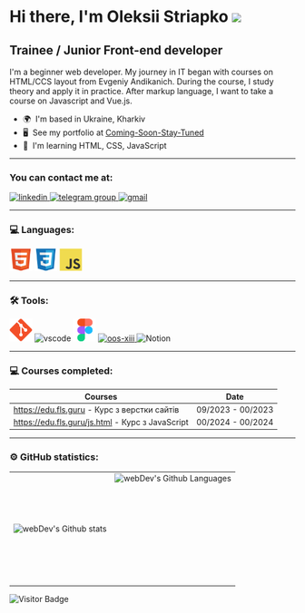Hi there, I'm  Oleksii Striapko ![](https://user-images.githubusercontent.com/18350557/176309783-0785949b-9127-417c-8b55-ab5a4333674e.gif)
========================================================================================================================================

Trainee / Junior Front-end developer
------------------------------------

I'm a beginner web developer. My journey in IT began with courses on HTML/CCS layout from Evgeniy Andikanich. During the course, I study theory and apply it in practice. After markup language, I want to take a course on Javascript and Vue.js.

*   🌍  I'm based in Ukraine, Kharkiv
*   🖥️  See my portfolio at [Coming-Soon-Stay-Tuned](http://coming-soon-stay-tuned)
*   🧠  I'm learning HTML, CSS, JavaScript
                    </p>
---

### You can contact me at:

  <div id="badges">
    <a href="[https://www.linkedin.com/in/olstriapko/)" target="_blank">
      <img src="https://cdn-icons-png.flaticon.com/512/2504/2504799.png" width="40" height="40" alt="linkedin" />
    </a>
    <a href="https://t.me/https://t.me/xiiioos" target="_blank">
      <img src="https://cdn-icons-png.flaticon.com/512/2111/2111646.png" width="40" height="40" alt="telegram group" />
    </a>
    <a href="oleksiistriapko@gmail.com" target="_blank">
      <img src="https://upload.wikimedia.org/wikipedia/commons/7/7e/Gmail_icon_%282020%29.svg" width="40" height="40" alt="gmail" />
    </a>
  </div>

---
### 💻 Languages:

<div> 
  <img src="https://github.com/devicons/devicon/blob/master/icons/html5/html5-original.svg" title="html5" alt="html5" width="40" height="40"/>
  <img src="https://github.com/devicons/devicon/blob/master/icons/css3/css3-original.svg" title="css" alt="css" width="40" height="40"/>
  <img src="https://github.com/devicons/devicon/blob/master/icons/javascript/javascript-original.svg" title="javascript" alt="javascript" width="40" height="40"/> 
</div>

---

### 🛠 Tools:

<div>
  <img src="https://github.com/devicons/devicon/blob/master/icons/git/git-original.svg" title="GIT" alt="git" width="40" height="40"/>
  <img src="https://upload.wikimedia.org/wikipedia/commons/thumb/9/9a/Visual_Studio_Code_1.35_icon.svg/800px-Visual_Studio_Code_1.35_icon.svg.png"  title="VSCode" alt="vscode" width="40" height="40"">
  <img src="https://github.com/devicons/devicon/blob/master/icons/figma/figma-original.svg" title="Figma" alt="figma" width="40" height="40"/>
  <a href="https://codepen.io/oos-xiii" target="blank">
    <img src="https://icon-library.com/images/codepen-icon/codepen-icon-26.jpg" title="Codepen" alt="oos-xiii" height="40" width="40" /> </a>
  <img src="https://upload.wikimedia.org/wikipedia/commons/e/e9/Notion-logo.svg" title="Notion" alt="Notion" width="40" height="40"/>&nbsp;
</div>

---

### 💻 Courses completed:

| Courses                                                         |       Date        |
| ----------------------------------------------------------------| :---------------: |
| https://edu.fls.guru - Курс з верстки сайтів                    | 09/2023 - 00/2023 |
| https://edu.fls.guru/js.html - Курс з JavaScript                | 00/2024 - 00/2024 |

---
### ⚙️ GitHub statistics:

<table>
  <tr>
    <td>
      <img align="left" src="http://github-readme-streak-stats.herokuapp.com?user=zhovten13&theme=dark&background=000000" alt="webDev's Github stats" />
    </td>
    <td>
      <img height="195px" align="right" alt="webDev's Github Languages" src="https://github-readme-stats-sigma-five.vercel.app/api/top-langs/?username=zhovten13&layout=compact&theme=vision-friendly-dark" />
    </td>
  </tr>
</table>

![Visitor Badge](https://visitor-badge.laobi.icu/badge?page_id=zhovten13)
